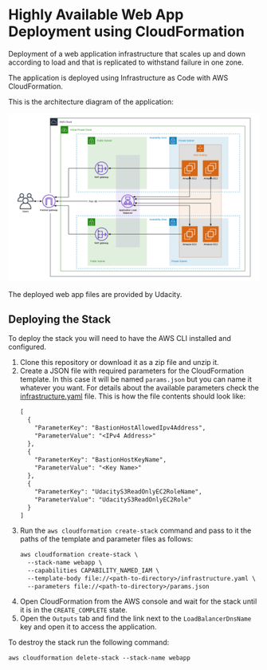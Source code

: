 # Highly Available Web App Deployment using CloudFormation

Deployment of a web application infrastructure that scales up and down according to load and that is replicated
to withstand failure in one zone.

The application is deployed using Infrastructure as Code with AWS CloudFormation.

This is the architecture diagram of the application:

![architecture diagram](docs/Architecture%20Diagram.png)

The deployed web app files are provided by Udacity.

## Deploying the Stack
To deploy the stack you will need to have the AWS CLI installed and configured.

1. Clone this repository or download it as a zip file and unzip it.
2. Create a JSON file with required parameters for the CloudFormation template. In this case it will be named `params.json`
    but you can name it whatever you want. For details about the available parameters check the 
    [infrastructure.yaml](src/infrastructure.yaml) file. This is how the file contents should look like:
    ```json5
    [
      {
        "ParameterKey": "BastionHostAllowedIpv4Address",
        "ParameterValue": "<IPv4 Address>"
      },
      {
        "ParameterKey": "BastionHostKeyName",
        "ParameterValue": "<Key Name>"
      },
      {
        "ParameterKey": "UdacityS3ReadOnlyEC2RoleName",
        "ParameterValue": "UdacityS3ReadOnlyEC2Role"
      }
    ]
    ```
3. Run the `aws cloudformation create-stack` command and pass to it the paths of the template and parameter files as
    follows:
    ```shell script
    aws cloudformation create-stack \
      --stack-name webapp \
      --capabilities CAPABILITY_NAMED_IAM \
      --template-body file://<path-to-directory>/infrastructure.yaml \
      --parameters file://<path-to-directory>/params.json
    ```
4. Open CloudFormation from the AWS console and wait for the stack until it is in the `CREATE_COMPLETE` state.
5. Open the `Outputs` tab and find the link next to the `LoadBalancerDnsName` key and open it to access the application.

To destroy the stack run the following command:
```shell script
aws cloudformation delete-stack --stack-name webapp
```